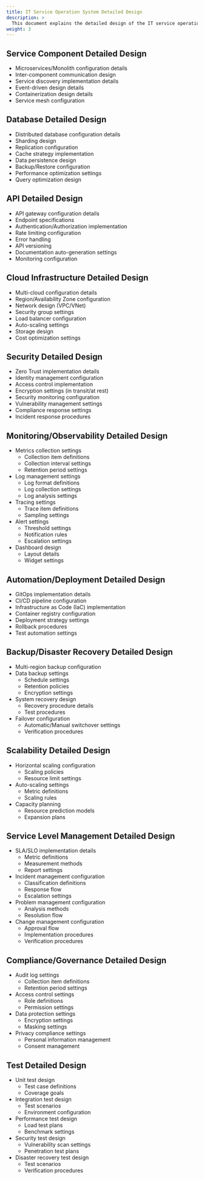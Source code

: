 ```yaml
---
title: IT Service Operation System Detailed Design
description: >
  This document explains the detailed design of the IT service operation system.
weight: 3
---
```


## Service Component Detailed Design

- Microservices/Monolith configuration details
- Inter-component communication design
- Service discovery implementation details
- Event-driven design details
- Containerization design details
- Service mesh configuration

## Database Detailed Design

- Distributed database configuration details
- Sharding design
- Replication configuration
- Cache strategy implementation
- Data persistence design
- Backup/Restore configuration
- Performance optimization settings
- Query optimization design

## API Detailed Design

- API gateway configuration details
- Endpoint specifications
- Authentication/Authorization implementation
- Rate limiting configuration
- Error handling
- API versioning
- Documentation auto-generation settings
- Monitoring configuration

## Cloud Infrastructure Detailed Design

- Multi-cloud configuration details
- Region/Availability Zone configuration
- Network design (VPC/VNet)
- Security group settings
- Load balancer configuration
- Auto-scaling settings
- Storage design
- Cost optimization settings

## Security Detailed Design

- Zero Trust implementation details
- Identity management configuration
- Access control implementation
- Encryption settings (in transit/at rest)
- Security monitoring configuration
- Vulnerability management settings
- Compliance response settings
- Incident response procedures

## Monitoring/Observability Detailed Design

- Metrics collection settings
  - Collection item definitions
  - Collection interval settings
  - Retention period settings
- Log management settings
  - Log format definitions
  - Log collection settings
  - Log analysis settings
- Tracing settings
  - Trace item definitions
  - Sampling settings
- Alert settings
  - Threshold settings
  - Notification rules
  - Escalation settings
- Dashboard design
  - Layout details
  - Widget settings

## Automation/Deployment Detailed Design

- GitOps implementation details
- CI/CD pipeline configuration
- Infrastructure as Code (IaC) implementation
- Container registry configuration
- Deployment strategy settings
- Rollback procedures
- Test automation settings

## Backup/Disaster Recovery Detailed Design

- Multi-region backup configuration
- Data backup settings
  - Schedule settings
  - Retention policies
  - Encryption settings
- System recovery design
  - Recovery procedure details
  - Test procedures
- Failover configuration
  - Automatic/Manual switchover settings
  - Verification procedures

## Scalability Detailed Design

- Horizontal scaling configuration
  - Scaling policies
  - Resource limit settings
- Auto-scaling settings
  - Metric definitions
  - Scaling rules
- Capacity planning
  - Resource prediction models
  - Expansion plans

## Service Level Management Detailed Design

- SLA/SLO implementation details
  - Metric definitions
  - Measurement methods
  - Report settings
- Incident management configuration
  - Classification definitions
  - Response flow
  - Escalation settings
- Problem management configuration
  - Analysis methods
  - Resolution flow
- Change management configuration
  - Approval flow
  - Implementation procedures
  - Verification procedures

## Compliance/Governance Detailed Design

- Audit log settings
  - Collection item definitions
  - Retention period settings
- Access control settings
  - Role definitions
  - Permission settings
- Data protection settings
  - Encryption settings
  - Masking settings
- Privacy compliance settings
  - Personal information management
  - Consent management

## Test Detailed Design

- Unit test design
  - Test case definitions
  - Coverage goals
- Integration test design
  - Test scenarios
  - Environment configuration
- Performance test design
  - Load test plans
  - Benchmark settings
- Security test design
  - Vulnerability scan settings
  - Penetration test plans
- Disaster recovery test design
  - Test scenarios
  - Verification procedures 